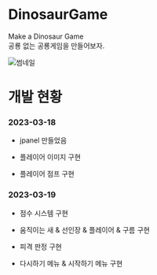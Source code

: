 # DinosaurGame
Make a Dinosaur Game<br>
공룡 없는 공룡게임을 만들어보자. 


![썸네일](https://user-images.githubusercontent.com/127168700/226170946-60cf09e7-7212-46ce-98b1-ac845329b5ff.png)


# 개발 현황

### 2023-03-18

- jpanel 만들었음

- 플레이어 이미지 구현

- 플레이어 점프 구현





### 2023-03-19

- 점수 시스템 구현

- 움직이는 새 & 선인장 & 플레이어 & 구름 구현

- 피격 판정 구현

- 다시하기 메뉴 & 시작하기 메뉴 구현
